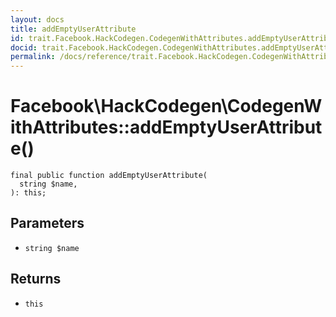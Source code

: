 ```yaml
---
layout: docs
title: addEmptyUserAttribute
id: trait.Facebook.HackCodegen.CodegenWithAttributes.addEmptyUserAttribute
docid: trait.Facebook.HackCodegen.CodegenWithAttributes.addEmptyUserAttribute
permalink: /docs/reference/trait.Facebook.HackCodegen.CodegenWithAttributes.addEmptyUserAttribute/
---
```

# Facebook\\HackCodegen\\CodegenWithAttributes::addEmptyUserAttribute()




``` Hack
final public function addEmptyUserAttribute(
  string $name,
): this;
```




## Parameters




* ` string $name `




## Returns




- ` this `